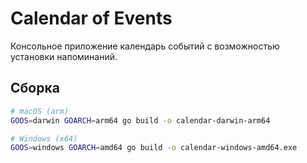 # Calendar of Events

Консольное приложение календарь событий с возможностью установки напоминаний.

## Сборка

```bash
# macOS (arm)
GOOS=darwin GOARCH=arm64 go build -o calendar-darwin-arm64

# Windows (x64)
GOOS=windows GOARCH=amd64 go build -o calendar-windows-amd64.exe
```